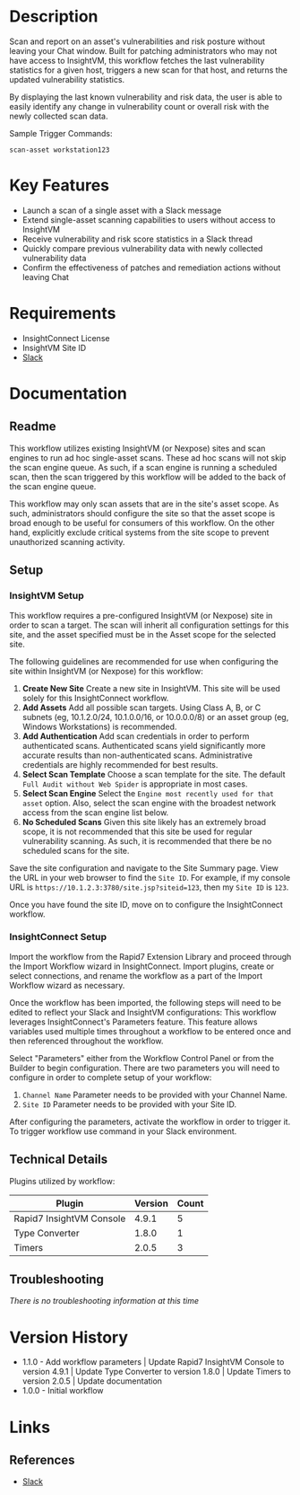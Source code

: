 # Description

Scan and report on an asset's vulnerabilities and risk posture without leaving your Chat window. Built for patching administrators who may not have access to InsightVM, this workflow fetches the last vulnerability statistics for a given host, triggers a new scan for that host, and returns the updated vulnerability statistics. 

By displaying the last known vulnerability and risk data, the user is able to easily identify any change in vulnerability count or overall risk with the newly collected scan data.

Sample Trigger Commands:

`scan-asset workstation123`

# Key Features

* Launch a scan of a single asset with a Slack message
* Extend single-asset scanning capabilities to users without access to InsightVM
* Receive vulnerability and risk score statistics in a Slack thread
* Quickly compare previous vulnerability data with newly collected vulnerability data
* Confirm the effectiveness of patches and remediation actions without leaving Chat

# Requirements

* InsightConnect License
* InsightVM Site ID
* [Slack](https://insightconnect.help.rapid7.com/docs/configure-slack-for-chatops)

# Documentation

## Readme

This workflow utilizes existing InsightVM (or Nexpose) sites and scan engines to run ad hoc single-asset scans. These ad hoc scans will not skip the scan engine queue. As such, if a scan engine is running a scheduled scan, then the scan triggered by this workflow will be added to the back of the scan engine queue.

This workflow may only scan assets that are in the site's asset scope. As such, administrators should configure the site so that the asset scope is broad enough to be useful for consumers of this workflow. On the other hand, explicitly exclude critical systems from the site scope to prevent unauthorized scanning activity.

## Setup

### InsightVM Setup

This workflow requires a pre-configured InsightVM (or Nexpose) site in order to scan a target. The scan will inherit all configuration settings for this site, and the asset specified must be in the Asset scope for the selected site.

The following guidelines are recommended for use when configuring the site within InsightVM (or Nexpose) for this workflow:

1. **Create New Site** Create a new site in InsightVM. This site will be used solely for this InsightConnect workflow.
2. **Add Assets** Add all possible scan targets. Using Class A, B, or C subnets (eg, 10.1.2.0/24, 10.1.0.0/16, or 10.0.0.0/8) or an asset group (eg, Windows Workstations) is recommended.
3. **Add Authentication** Add scan credentials in order to perform authenticated scans. Authenticated scans yield significantly more accurate results than non-authenticated scans. Administrative credentials are highly recommended for best results.
4. **Select Scan Template** Choose a scan template for the site. The default `Full Audit without Web Spider` is appropriate in most cases.
5. **Select Scan Engine** Select the `Engine most recently used for that asset` option. Also, select the scan engine with the broadest network access from the scan engine list below.
6. **No Scheduled Scans** Given this site likely has an extremely broad scope, it is not recommended that this site be used for regular vulnerability scanning. As such, it is recommended that there be no scheduled scans for the site.

Save the site configuration and navigate to the Site Summary page. View the URL in your web browser to find the `Site ID`. For example, if my console URL is `https://10.1.2.3:3780/site.jsp?siteid=123`, then my `Site ID` is `123`.

Once you have found the site ID, move on to configure the InsightConnect workflow.

### InsightConnect Setup

Import the workflow from the Rapid7 Extension Library and proceed through the Import Workflow wizard in InsightConnect. Import plugins, create or select connections, and rename the workflow as a part of the Import Workflow wizard as necessary.

Once the workflow has been imported, the following steps will need to be edited to reflect your Slack and InsightVM configurations:
This workflow leverages InsightConnect's Parameters feature. This feature allows variables used multiple times throughout a workflow to be entered once and then referenced throughout the workflow.

Select "Parameters" either from the Workflow Control Panel or from the Builder to begin configuration.
There are two parameters you will need to configure in order to complete setup of your workflow:

1. `Channel Name` Parameter needs to be provided with your Channel Name.
2. `Site ID` Parameter needs to be provided with your Site ID.

After configuring the parameters, activate the workflow in order to trigger it.
To trigger workflow use command in your Slack environment. 


## Technical Details

Plugins utilized by workflow:

|Plugin|Version|Count|
|----|----|--------|
|Rapid7 InsightVM Console|4.9.1|5|
|Type Converter|1.8.0|1|
|Timers|2.0.5|3|

## Troubleshooting

_There is no troubleshooting information at this time_

# Version History

* 1.1.0 - Add workflow parameters | Update Rapid7 InsightVM Console to version 4.9.1 | Update Type Converter to version 1.8.0 | Update Timers to version 2.0.5 | Update documentation 
* 1.0.0 - Initial workflow

# Links

## References

* [Slack](https://insightconnect.help.rapid7.com/docs/configure-slack-for-chatops)
